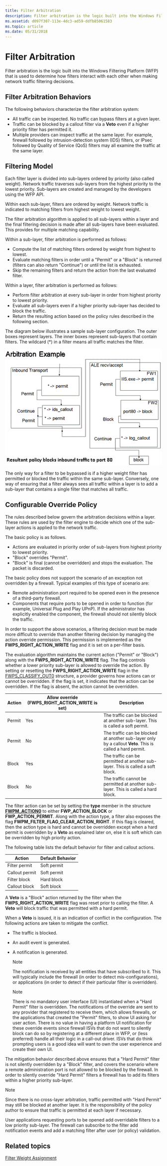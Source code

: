 ```yaml
---
title: Filter Arbitration
description: Filter arbitration is the logic built into the Windows Filtering Platform (WFP) that is used to determine how filters interact with each other when making network traffic filtering decisions.
ms.assetid: d097f307-113e-4dc3-ad59-ddfb85061583
ms.topic: article
ms.date: 05/31/2018
---
```


# Filter Arbitration

Filter arbitration is the logic built into the Windows Filtering Platform (WFP) that is used to determine how filters interact with each other when making network traffic filtering decisions.

## Filter Arbitration Behaviors

The following behaviors characterize the filter arbitration system:

-   All traffic can be inspected. No traffic can bypass filters at a given layer.
-   Traffic can be blocked by a callout filter via a **Veto** even if a higher priority filter has permitted it.
-   Multiple providers can inspect traffic at the same layer. For example, firewall followed by intrusion-detection system (IDS) filters, or IPsec followed by Quality of Service (QoS) filters may all examine the traffic at the same layer.

## Filtering Model

Each filter layer is divided into sub-layers ordered by priority (also called weight). Network traffic traverses sub-layers from the highest priority to the lowest priority. Sub-layers are created and managed by the developers using the WFP API.

Within each sub-layer, filters are ordered by weight. Network traffic is indicated to matching filters from highest weight to lowest weight.

The filter arbitration algorithm is applied to all sub-layers within a layer and the final filtering decision is made after all sub-layers have been evaluated. This provides for multiple matching capability.

Within a sub-layer, filter arbitration is performed as follows:

-   Compute the list of matching filters ordered by weight from highest to lowest.
-   Evaluate matching filters in order until a "Permit" or a "Block" is returned (filters can also return "Continue") or until the list is exhausted.
-   Skip the remaining filters and return the action from the last evaluated filter.

Within a layer, filter arbitration is performed as follows:

-   Perform filter arbitration at every sub-layer in order from highest priority to lowest priority.
-   Evaluate all sub-layers even if a higher priority sub-layer has decided to block the traffic.
-   Return the resulting action based on the policy rules described in the following section.

The diagram below illustrates a sample sub-layer configuration. The outer boxes represent layers. The inner boxes represent sub-layers that contain filters. The wildcard (\*) in a filter means all traffic matches the filter.

![sample sub-layer configuration](images/fwp-sub-config2.png)

The only way for a filter to be bypassed is if a higher weight filter has permitted or blocked the traffic within the same sub-layer. Conversely, one way of ensuring that a filter always sees all traffic within a layer is to add a sub-layer that contains a single filter that matches all traffic.

## Configurable Override Policy

The rules described below govern the arbitration decisions within a layer. These rules are used by the filter engine to decide which one of the sub-layer actions is applied to the network traffic.

The basic policy is as follows.

-   Actions are evaluated in priority order of sub-layers from highest priority to lowest priority.
-   "Block" overrides "Permit".
-   "Block" is final (cannot be overridden) and stops the evaluation. The packet is discarded.

The basic policy does not support the scenario of an exception not overridden by a firewall. Typical examples of this type of scenario are:

-   Remote administration port required to be opened even in the presence of a third-party firewall.
-   Components that require ports to be opened in order to function (for example, Universal Plug and Play UPnP). If the administrator has explicitly enabled the component, the firewall should not silently block the traffic.

In order to support the above scenarios, a filtering decision must be made more difficult to override than another filtering decision by managing the action override permission. This permission is implemented as the **FWPS\_RIGHT\_ACTION\_WRITE** flag and it is set on a per-filter basis.

The evaluation algorithm maintains the current action ("Permit" or "Block") along with the **FWPS\_RIGHT\_ACTION\_WRITE** flag. The flag controls whether a lower priority sub-layer is allowed to override the action. By setting or resetting the **FWPS\_RIGHT\_ACTION\_WRITE** flag in the [FWPS\_CLASSIFY\_OUT0](https://go.microsoft.com/fwlink/p/?linkid=98327) structure, a provider governs how actions can or cannot be overridden. If the flag is set, it indicates that the action can be overridden. If the flag is absent, the action cannot be overridden.



| Action | Allow override (FWPS\_RIGHT\_ACTION\_WRITE is set) | Description                                                                                                          |
|--------|----------------------------------------------------|----------------------------------------------------------------------------------------------------------------------|
| Permit | Yes                                                | The traffic can be blocked at another sub-layer. This is called a soft permit.<br/>                            |
| Permit | No                                                 | The traffic can be blocked at another sub-layer only by a callout **Veto**. This is called a hard permit.<br/> |
| Block  | Yes                                                | The traffic can be permitted at another sub-layer. This is called a soft block.<br/>                           |
| Block  | No                                                 | The traffic cannot be permitted at another sub-layer. This is called a hard block.<br/>                        |



 

The filter action can be set by setting the **type** member in the structure [**FWPM\_ACTION0**](/windows/desktop/api/Fwpmtypes/ns-fwpmtypes-fwpm_action0_) to either **FWP\_ACTION\_BLOCK** or **FWP\_ACTION\_PERMIT**. Along with the action type, a filter also exposes the flag **FWPM\_FILTER\_FLAG\_CLEAR\_ACTION\_RIGHT**. If this flag is cleared, then the action type is hard and cannot be overridden except when a hard permit is overridden by a **Veto** as explained later on, else it is soft which can be overridden by high priority action.

The following table lists the default behavior for filter and callout actions.

| Action         | Default Behavior |
|----------------|------------------|
| Filter permit  | Soft permit      |
| Callout permit | Soft permit      |
| Filter block   | Hard block       |
| Callout block  | Soft block       |



 

A **Veto** is a "Block" action returned by the filter when the **FWPS\_RIGHT\_ACTION\_WRITE** flag was reset prior to calling the filter. A **Veto** will block traffic that was permitted with a hard permit.

When a **Veto** is issued, it is an indication of conflict in the configuration. The following actions are taken to mitigate the conflict.

-   The traffic is blocked.
-   An audit event is generated.
-   A notification is generated.
    > [!Note]  
    > The notification is received by all entities that have subscribed to it. This will typically include the firewall (in order to detect mis-configurations), or applications (in order to detect if their particular filter is overridden).

     

    > [!Note]  
    > There is no mandatory user interface (UI) instantiated when a "Hard Permit" filter is overridden. The notifications of the override are sent to any provider that registered to receive them, which allows firewalls, or the applications that created the "Permit" filters, to show UI asking for user action. There is no value in having a platform UI notification for these override events since firewall ISVs that do not want to silently block can do so by registering at a different place in WFP, or (less preferred) handle all their logic in a call-out driver. ISVs that do think prompting users is a good idea will want to own the user experience and create their own UI.

     

The mitigation behavior described above ensures that a "Hard Permit" filter is not silently overridden by a "Block" filter, and covers the scenario where a remote administration port is not allowed to be blocked by the firewall. In order to silently override "Hard Permit" filters a firewall has to add its filters within a higher priority sub-layer.

> [!Note]  
> Since there is no cross-layer arbitration, traffic permitted with "Hard Permit" may still be blocked at another layer. It is the responsibility of the policy author to ensure that traffic is permitted at each layer if necessary.

 

User applications requesting ports to be opened add overridable filters to a low priority sub-layer. The firewall can subscribe to the filter add notification events and add a matching filter after user (or policy) validation.

## Related topics

<dl> <dt>

[Filter Weight Assignment](filter-weight-assignment.md)
</dt> </dl>

 

 





